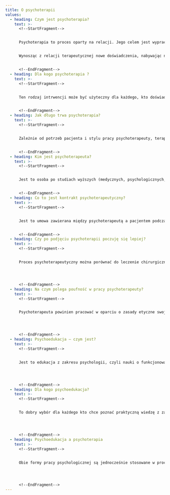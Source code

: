 ```yaml
---
title: O psychoterapii
values:
  - heading: Czym jest psychoterapia?
    text: >-
      <!--StartFragment-->


      Psychoterapia to proces oparty na relacji. Jego celem jest wypracowanie zmiany u osoby doświadczającej trudności emocjonalnych. To spotkanie dwóch osób – psychoterapeuty i pacjenta (w języku łacińskim słowo "patiens" oznacza "cierpiący"), które umożliwia osobie korzystającej z psychoterapii głębsze poznanie siebie, swoich uczuć, potrzeb, konfliktów w celu dokonania zmiany w funkcjonowaniu. Wiąże się to ze stoniowym wygaszeniem objawów, a przez to zwiększeniem możliwości rozwojowych pacjenta.


      Wynosząc z relacji terapeutycznej nowe doświadczenia, nabywając nowe umiejętności, pacjent wprowadza zmiany w swoim życiu poza gabinetem psychoterapeutycznym, co jest zasadniczym celem psychoterapii i dowodem jej skuteczności. Zgodnie z dynamiką relacji psychoterapeutycznej pacjent przechodzi od zależności do coraz większej niezależności i samodzielności. Psychoterapeuta zależnie od podejścia teoretycznego może pełnić rolę towarzysza, przewodnika lub swego rodzaju lustra odbijającego doświadczenia pacjenta w relacjach z osobami znaczącymi w procesie rozwoju. Ważne by psychoterapia prowadziła do zmian i jak twierdzi Jan Czabała:” Rodzaje zmian różnią się tylko w zakresie trudności ich osiągania.”


      <!--EndFragment-->
  - heading: Dla kogo psychoterapia ?
    text: >-
      <!--StartFragment-->


      Ten rodzaj intrwencji może być użyteczny dla każdego, kto doświadcza trudności emocjonalnych, życiowych, w relacjach z innymi, komu brakuje poczucia satysfakcji i możliwości realizowania swoich potrzeb i pragnień. Psychoterapia posłuży każdemu, kto chce poznać siebie, pojednać się ze światem swoich psychicznych przeżyć, potrzeb i konfliktów, które nie zawsze są świadome – po to by żyć w większej wolności. Człowiek doświadczający cierpienia psychicznego czy bezsilności w radzeniu sobie z jakąś sytuacją życiową może w ten sposób wzmocnić siebie i twórczo przejść przez kryzys.


      <!--EndFragment-->
  - heading: Jak długo trwa psychoterapia?
    text: >-
      <!--StartFragment-->


      Zależnie od potrzeb pacjenta i stylu pracy psychoterapeuty, terapia krótkoterminowa może trwać kilka miesięcy, psychoterapia w nurcie psychodynamicznym – nawet kilka lat. Skuteczność psychoterapii uzależniona jest od rodzaju trudności pacjenta, jego motywacji i stosowanego przez terapeutę podejścia psychoterapeutyczngo.


      <!--EndFragment-->
  - heading: Kim jest psychoterapeuta?
    text: >-
      <!--StartFragment-->


      Jest to osoba po studiach wyższych (medycznych, psychologicznych, pedagogicznych), która ukończyła specjalne kilulketnie szkolenie w tym zakresie, odbyła własną pracę psychoterapeutyczną oraz poddaje swoją pracę regularnej superwizji. Psychoterapeuta certyfikowany ma kilkuletnie doświadczenie i znajduje się na liście psychoterapeutów certyfikowanych przez odpowiednie związki (np. Polskie Towarzystwo Psychologiczne czy Polskie Towarzystwo Psychiatryczne).


      <!--EndFragment-->
  - heading: Co to jest kontrakt psychoterapeutyczny?
    text: >-
      <!--StartFragment-->


      Jest to umowa zawierana między psychoterapeutą a pacjentem podczas początkowych spotkań. Ustala się wtedy zasady współpracy (terminy i warunki spotkań, zasady ich odwoływania, odpłatność itp.), cele terapeutyczne – jaka jest oczekiwana przez pacjenta zmiana i w jaki sposób można ją osiągnać, a także jakie są oczekiwania osoby korzystającej z pschoterapii wobec współpracy z psychoterapeutą.


      <!--EndFragment-->
  - heading: Czy po podjęciu psychoterapii poczuję się lepiej?
    text: >-
      <!--StartFragment-->


      Proces psychoterapeutyczny można porównać do leczenie chirurgicznego, w którym dopiero interwencja w obrębie uszkodzonych części ciała może przynieść skuteczne wyleczenie. Tak więc efekt odzyskania pełni zdrowia i możliwości może być odroczony w czasie. Pomimo możliwości okresowych pogorszeń psychoterapia przynosi widoczne dla pacjenta efekty w postaci większej świadomości i znajomości własnych stanów emocjonalnych i zmiany negatywnych wzorców zachowań, co sprzyja poprawie jakości życia w dalszej perspektywie. Należy pamiętać, że te przejściowe trudności mogą wywoływać niepokój, czy też zwątpienie w sens psychoterapii Warto jednak mieć świadomość dynamiki tego procesu i dzielić się swoimi wątpliwościami podczas sesji, rozumiejąc, że trudne emocje są ważnym i nieodłącznym elementem leczenia.




      <!--EndFragment-->
  - heading: Na czym polega poufność w pracy psychoterapeuty?
    text: >-
      <!--StartFragment-->


      Psychoterapeuta powinien pracować w oparciu o zasady etyczne swojego zawodu ([Deklaracja Zasad Etycznych na psychiatria.org.pl](https://web.archive.org/web/20190307002037/http://psychiatria.org.pl/sekcja_naukowa_psychoterapii)). Oznacza to na podejmowaniu działań mających służyć tylko i wyłącznie dobru pacjenta. Sesje terapeutyczne objęte są tajemnicą, czyli ich treść bezwzględnie nie może być przekazywana osobom trzecim. Wyjątkiem jest sytuacja superwizji lub bezpośredniego zagrożenia zdrowia i życia pacjenta. W pierwszym przypadku psychoterapeuta omawia swoją pracę z superwizorem w celu podnoszenia jej jakości, z zachowaniem anonimowości pacjenta. W drugim psychoteraeuta ma możliwość użycia swojej wiedzy jedynie w zakresie koniecznym do zapewnienia bezpieczeństwa pacjentowi.




      <!--EndFragment-->
  - heading: Psychoedukacja – czym jest?
    text: >-
      <!--StartFragment-->


      Jest to edukacja z zakresu psychologii, czyli nauki o funkcjonowaniu psychicznym człowieka. Stanowi ważną dziedzinę profilaktyki oraz leczenia zaburzeń psychicznych. Z jednej strony jest przekazywaniem wiedzy konkretnej, podręcznikowej, z drugiej zaś uczy, jak tę wiedzę odnosić do siebie, po to by lepiej siebie rozumieć: własne zasoby, potrzeby i trudności. Jest to szeroka dziedzina wiedzy o ludzkiej psychice podana w konkretnym celu – dla poprawy jakości życia człowieka. Dobra psychoedukacja "jest skrojona na miarę" konkretnej osoby lub grupy osób. Dotyczy aktualnie przeżywanego przez człowieka etapu rozwojowego, jego potencjału, trudności psychicznych i ich źródeł, a także możliwości leczenia i zapobiegania.




      <!--EndFragment-->
  - heading: Dla kogo psychoedukacja?
    text: >-
      <!--StartFragment-->


      To dobry wybór dla każdego kto chce poznać praktyczną wiedzę z zakresu psychologii według swojego osobistego zapotrzebowania i zainteresowania. Ważne żeby wybrać odpowiednią dla siebie formę i temat. Możliwe są indywidualne konsultacje lub grupowy warsztat, który może ubogacać wiedzę o doświadczenia innych osób. Każdy kto chce dbać o swój rozwój psychiczny i świadomie mu sprzyjać znajdzie w tej formie zajęć inspirację. O ile nastolatek odnajdzie się w temacie asertywności, młodym mamom bardziej przyda się wiedza o rozwoju dziecka i prawidłowej komunikacji z nim, podczas gdy mężczyzna w średnim wieku pewnie chętnie wybierze temat autoprezentacji i negocjacji. Ważne żeby się nie ograniczać i mieć odwagę szukać odpowiedzi na stawiane sobie pytania.




      <!--EndFragment-->
  - heading: Psychoedukacja a psychoterapia
    text: >-
      <!--StartFragment-->


      Obie formy pracy psychologicznej są jednocześnie stosowane w procesie psychoterapii, jednak nie są tym samym. Psychoedukacja to działanie mające na celu zwiększenie wiedzy pacjenta o życiu psychicznym. Psychoterapia zaś polega na wprowadzeniu realnej zmiany, na "przepracowaniu" pewnych wzorców funkcjonowania psychicznego na bardziej adekwatne do życia pacjenta. Choć psychoedukacja pozwala na rozwijanie nowych umiejętności np. komunikacyjnych nie jest wystarczająca do zmiany głębiej zaburzonych wzorców funkcjonowania. Psychoedukacja jest ważną częścią procesu psychoterapeutycznego, gdzie ma na celu porządkowanie wiedzy pacjenta na temat jego uczuć, myśli i zachowań. Często psychoedukacja jest ważnym elementem leczenia, gdy informując o naturze zaburzeń, czy symptomów, pozwala zmniejszyć lęk przed nią i zwiększa poczucie kontroli w myśl zasady, że najwięcej lęku budzi to, co nieznane. Wiedza taka pozwala pacjentowi na wzięcie odpowiedzialności za proces leczenia.




      <!--EndFragment-->
---
```

